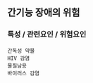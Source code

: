 ## 간기능 장애의 위험


### 특성 / 관련요인 / 위험요인

>                
                                              
    간독성 약물
    HIV 감염
    물질남용
    바이러스 감염

